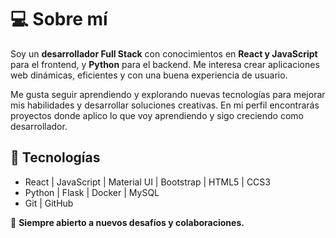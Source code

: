 # 💻 Sobre mí  
Soy un **desarrollador Full Stack** con conocimientos en **React y JavaScript** para el frontend, y **Python** para el backend. Me interesa crear aplicaciones web dinámicas, eficientes y con una buena experiencia de usuario.  

Me gusta seguir aprendiendo y explorando nuevas tecnologías para mejorar mis habilidades y desarrollar soluciones creativas. En mi perfil encontrarás proyectos donde aplico lo que voy aprendiendo y sigo creciendo como desarrollador.  

## 🔧 Tecnologías  
-  React | JavaScript | Material UI | Bootstrap | HTML5 | CCS3
-  Python | Flask | Docker | MySQL
-  Git | GitHub

🚀 **Siempre abierto a nuevos desafíos y colaboraciones.**
